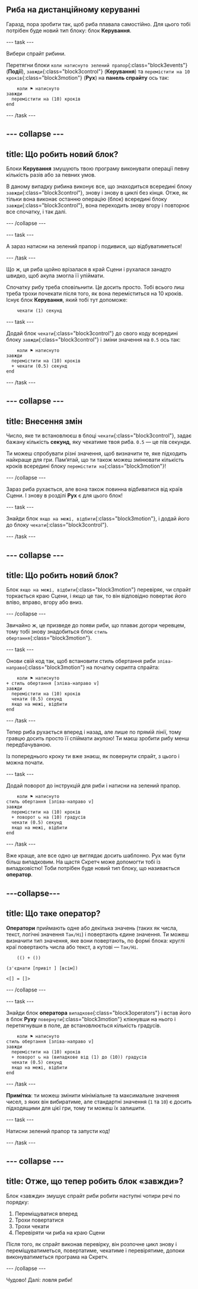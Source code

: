 ## Риба на дистанційному керуванні

Гаразд, пора зробити так, щоб риба плавала самостійно. Для цього тобі потрібен буде новий тип блоку: блок **Керування**.

\--- task \---

Вибери спрайт рибини.

Перетягни блоки `коли натиснуто зелений прапор`{:class="block3events"} (**Події**), `завжди`{:class="block3control"} (**Керування**) та `перемістити на 10 кроків`{:class="block3motion"} (**Рух**) на **панель спрайту** ось так:

```blocks3
    коли ⚑ натиснуто
завжди 
  перемістити на (10) кроків
end
```

\--- /task \---

## \--- collapse \---

## title: Що робить новий блок?

Блоки **Керування** змушують твою програму виконувати операції певну кількість разів або за певних умов.

В даному випадку рибина виконує все, що знаходиться всередині блоку `завжди`{:class="block3control"}, знову і знову в циклі без кінця. Отже, як тільки вона виконає останню операцію (блок) всередині блоку `завжди`{:class="block3control"}, вона переходить знову вгору і повторює все спочатку, і так далі.

\--- /collapse \---

\--- task \---

А зараз натисни на зелений прапор і подивися, що відбуватиметься!

\--- /task \---

Що ж, ця риба щойно врізалася в край Сцени і рухалася занадто швидко, щоб акула змогла її упіймати.

Спочатку рибу треба сповільнити. Це досить просто. Тобі всього лиш треба трохи почекати після того, як вона переміститься на 10 кроків. Існує блок **Керування**, який тобі тут допоможе:

```blocks3
    чекати (1) секунд
```

\--- task \---

Додай блок `чекати`{:class="block3control"} до свого коду всередині блоку `завжди`{:class="block3control"} і зміни значення на `0.5` ось так:

```blocks3
    коли ⚑ натиснуто
завжди 
  перемістити на (10) кроків
  + чекати (0.5) секунд
end
```

\--- /task \---

## \--- collapse \---

## title: Внесення змін

Число, яке ти встановлюєш в блоці `чекати`{:class="block3control"}, задає бажану кількість **секунд**, яку чекатиме твоя риба. `0.5` — це пів секунди.

Ти можеш спробувати різні значення, щоб визначити те, яке підходить найкраще для гри. Пам’ятай, що ти також можеш змінювати кількість кроків всередині блоку `перемістити на`{:class="block3motion"}!

\--- /collapse \---

Зараз риба рухається, але вона також повинна відбиватися від країв Сцени. І знову в розділі **Рух** є для цього блок!

\--- task \---

Знайди блок `якщо на межі, відбити`{:class="block3motion"}, і додай його до блоку `чекати`{:class="block3control"}.

\--- /task \---

## \--- collapse \---

## title: Що робить новий блок?

Блок `якщо на межі, відбити`{:class="block3motion"} перевіряє, чи спрайт торкається краю Сцени, і якщо це так, то він відповідно повертає його вліво, вправо, вгору або вниз.

\--- /collapse \---

Звичайно ж, це призведе до появи риби, що плаває догори черевцем, тому тобі знову знадобиться блок `стиль обертання`{:class="block3motion"}.

\--- task \---

Онови свій код так, щоб встановити стиль обертання риби `зліва-направо`{:class="block3motion"} на початку скрипта спрайта:

```blocks3
    коли ⚑ натиснуто
+ стиль обертання [зліва-направо v]
завжди 
  перемістити на (10) кроків
  чекати (0.5) секунд
  якщо на межі, відбити
end
```

\--- /task \---

Тепер риба рухається вперед і назад, але лише по прямій лінії, тому гравцю досить просто її спіймати акулою! Ти маєш зробити рибу менш передбачуваною.

Із попереднього кроку ти вже знаєш, як повернути спрайт, з цього і можна почати.

\--- task \---

Додай поворот до інструкцій для риби і натисни на зелений прапор.

```blocks3
    коли ⚑ натиснуто
стиль обертання [зліва-направо v]
завжди 
  перемістити на (10) кроків
  + поворот ↻ на (10) градусів
  чекати (0.5) секунд
  якщо на межі, відбити
end
```

\--- /task \---

Вже краще, але все одно це виглядає досить шаблонно. Рух має бути більш випадковим. На щастя Скретч може допомогти тобі із випадковістю! Тоби потрібен буде новий тип блоку, що називається **оператор**.

## \---collapse\---

## title: Що таке оператор?

**Оператори** приймають одне або декілька значень (таких як числа, текст, логічні значення `Так/Ні`) і повертають єдине значення. Ти можеш визначити тип значення, яке вони повертають, по формі блока: круглі краї повертають числа або текст, а кутові — `Так/Ні`.

```blocks3
    (() + ())

(з'єднати [привіт ] [всім])

<[] = []>
```

\--- /collapse \---

\--- task \---

Знайди блок **оператора** `випадкове`{:class="block3operators"} і встав його в блок **Руху** `повернути`{:class="block3motion"} клікнувши на нього і перетягнувши в поле, де встановлюється кількість градусів.

```blocks3
    коли ⚑ натиснуто
стиль обертання [зліва-направо v]
завжди 
  перемістити на (10) кроків
  + поворот ↻ на (випадкове від (1) до (10)) градусів
  чекати (0.5) секунд
  якщо на межі, відбити
end
```

\--- /task \---

**Примітка**: ти можеш змінити мініміальне та максимальне значення чисел, з яких він вибиратиме, але стандартні значення (`1` та `10`) є досить підходящими для цієї гри, тому ти можеш їх залишити.

\--- task \---

Натисни зелений прапор та запусти код!

\--- /task \---

## \--- collapse \---

## title: Отже, що тепер робить блок «завжди»?

Блок «завжди» змушує спрайт риби робити наступні чотири речі по порядку:

1. Переміщуватися вперед
2. Трохи повертатися
3. Трохи чекати
4. Перевіряти чи риба на краю Сцени

Після того, як спрайт виконав перевірку, він розпочне цикл знову і переміщуватиметься, повертатиме, чекатиме і перевірятиме, допоки виконуватиметься програма на Скретч.

\--- /collapse \---

Чудово! Далі: ловля риби!